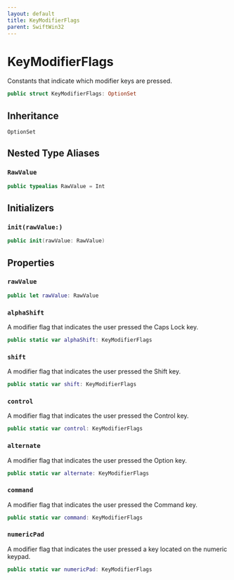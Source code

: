 ```yaml
---
layout: default
title: KeyModifierFlags
parent: SwiftWin32
---
```

# KeyModifierFlags

Constants that indicate which modifier keys are pressed.

``` swift
public struct KeyModifierFlags: OptionSet 
```

## Inheritance

`OptionSet`

## Nested Type Aliases

### `RawValue`

``` swift
public typealias RawValue = Int
```

## Initializers

### `init(rawValue:)`

``` swift
public init(rawValue: RawValue) 
```

## Properties

### `rawValue`

``` swift
public let rawValue: RawValue
```

### `alphaShift`

A modifier flag that indicates the user pressed the Caps Lock key.

``` swift
public static var alphaShift: KeyModifierFlags 
```

### `shift`

A modifier flag that indicates the user pressed the Shift key.

``` swift
public static var shift: KeyModifierFlags 
```

### `control`

A modifier flag that indicates the user pressed the Control key.

``` swift
public static var control: KeyModifierFlags 
```

### `alternate`

A modifier flag that indicates the user pressed the Option key.

``` swift
public static var alternate: KeyModifierFlags 
```

### `command`

A modifier flag that indicates the user pressed the Command key.

``` swift
public static var command: KeyModifierFlags 
```

### `numericPad`

A modifier flag that indicates the user pressed a key located on the
numeric keypad.

``` swift
public static var numericPad: KeyModifierFlags 
```
